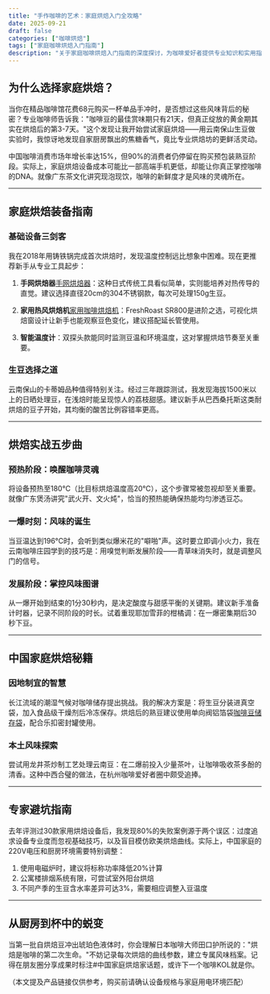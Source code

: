 ```yaml
---
title: "手作咖啡的艺术：家庭烘焙入门全攻略"
date: 2025-09-21
draft: false
categories: ["咖啡烘焙"]
tags: ["家庭咖啡烘焙入门指南"]
description: "关于家庭咖啡烘焙入门指南的深度探讨，为咖啡爱好者提供专业知识和实用指南。"
---
```


## 为什么选择家庭烘焙？

当你在精品咖啡馆花费68元购买一杯单品手冲时，是否想过这些风味背后的秘密？专业咖啡师告诉我："咖啡豆的最佳赏味期只有21天，但真正绽放的黄金期其实在烘焙后的第3-7天。"这个发现让我开始尝试家庭烘焙——用云南保山生豆做实验时，我惊讶地发现自家厨房飘出的焦糖香气，竟比专业烘焙坊的更鲜活灵动。

中国咖啡消费市场年增长率达15%，但90%的消费者仍停留在购买预包装熟豆阶段。实际上，家庭烘焙设备成本可能比一部高端手机更低，却能让你真正掌控咖啡的DNA。就像广东茶文化讲究现泡现饮，咖啡的新鲜度才是风味的灵魂所在。

---

## 家庭烘焙装备指南

### 基础设备三剑客
我在2018年用铸铁锅完成首次烘焙时，发现温度控制远比想象中困难。现在更推荐新手从专业工具起步：

1. **手网烘焙器**[手网烘焙器](https://www.amazon.com/s?k=%E6%89%8B%E7%BD%91%E7%83%98%E7%84%99%E5%99%A8&tag=coffeeprism-20)：这种日式传统工具看似简单，实则能培养对热传导的直觉。建议选择直径20cm的304不锈钢款，每次可处理150g生豆。

2. **家用热风烘焙机**[家用咖啡烘焙机](https://www.amazon.com/s?k=%E5%AE%B6%E7%94%A8%E5%92%96%E5%95%A1%E7%83%98%E7%84%99%E6%9C%BA&tag=coffeeprism-20)：FreshRoast SR800是进阶之选，可视化烘焙窗设计让新手也能观察豆色变化，建议搭配延长管使用。

3. **智能温度计**：双探头款能同时监测豆温和环境温度，这对掌握烘焙节奏至关重要。

### 生豆选择之道
云南保山的卡蒂姆品种值得特别关注。经过三年跟踪测试，我发现海拔1500米以上的日晒处理豆，在浅焙时能呈现惊人的荔枝甜感。建议新手从巴西桑托斯这类耐烘焙的豆子开始，其均衡的酸苦比例容错率更高。

---

## 烘焙实战五步曲

### 预热阶段：唤醒咖啡灵魂
将设备预热至180℃（比目标烘焙温度高20℃），这个步骤常被忽视却至关重要。就像广东煲汤讲究"武火开、文火炖"，恰当的预热能确保热能均匀渗透豆芯。

### 一爆时刻：风味的诞生
当豆温达到196℃时，会听到类似爆米花的"噼啪"声。这时要立即调小火力，我在云南咖啡庄园学到的技巧是：用嗅觉判断发展阶段——青草味消失时，就是调整风门的信号。

### 发展阶段：掌控风味图谱
从一爆开始到结束的1分30秒内，是决定酸度与甜感平衡的关键期。建议新手准备计时器，记录不同阶段的时长。试着重现耶加雪菲的柑橘调：在一爆密集期后30秒下豆。

---

## 中国家庭烘焙秘籍

### 因地制宜的智慧
长江流域的潮湿气候对咖啡储存提出挑战。我的解决方案是：将生豆分装进真空袋，加入食品级干燥剂后冷冻保存。烘焙后的熟豆建议使用单向阀铝箔袋[咖啡豆储存袋](https://www.amazon.com/s?k=%E5%92%96%E5%95%A1%E8%B1%86%E5%82%A8%E5%AD%98%E8%A2%8B&tag=coffeeprism-20)，配合乐扣密封罐使用。

### 本土风味探索
尝试用龙井茶炒制工艺处理云南豆：在二爆前投入少量茶叶，让咖啡吸收茶多酚的清香。这种中西合璧的做法，在杭州咖啡爱好者圈中颇受追捧。

---

## 专家避坑指南

去年评测过30款家用烘焙设备后，我发现80%的失败案例源于两个误区：过度追求设备专业度而忽视基础技巧，以及盲目模仿欧美烘焙曲线。实际上，中国家庭的220V电压和厨房环境需要特别调整：

1. 使用电磁炉时，建议将标称功率降低20%计算
2. 公寓楼排烟系统有限，可尝试室外阳台烘焙
3. 不同产季的生豆含水率差异可达3%，需要相应调整入豆温度

---

## 从厨房到杯中的蜕变

当第一批自烘焙豆冲出琥珀色液体时，你会理解日本咖啡大师田口护所说的："烘焙是咖啡的第二次生命。"不妨记录每次烘焙的曲线参数，建立专属风味档案。记得在朋友圈分享成果时标注#中国家庭烘焙家话题，或许下一个咖啡KOL就是你。

（本文提及产品链接仅供参考，购买前请确认设备规格与家庭用电环境匹配）